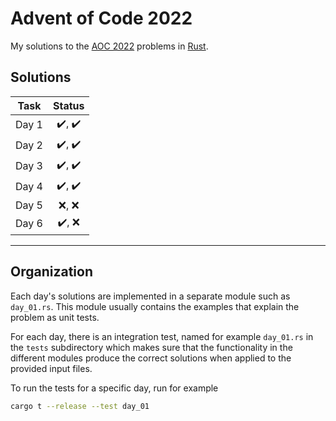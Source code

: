 # Advent of Code 2022

My solutions to the [AOC 2022](https://adventofcode.com/2022) problems in [Rust](https://www.rust-lang.org/).

## Solutions

| Task | Status |  
| ---- | :----: |  
| Day 1 | :heavy_check_mark:, :heavy_check_mark: |  
| Day 2 | :heavy_check_mark:, :heavy_check_mark: |  
| Day 3 | :heavy_check_mark:, :heavy_check_mark: |  
| Day 4 | :heavy_check_mark:, :heavy_check_mark: |  
| Day 5 | :x:, :x: |  
| Day 6 | :heavy_check_mark:, :x: |  

***

## Organization

Each day's solutions are implemented in a separate module such as `day_01.rs`. This module usually contains the examples that explain the problem as unit tests.

For each day, there is an integration test, named for example `day_01.rs` in the `tests` subdirectory which makes sure that the functionality in the different modules produce the correct solutions when applied to the provided input files.

To run the tests for a specific day, run for example

```sh
cargo t --release --test day_01
```
